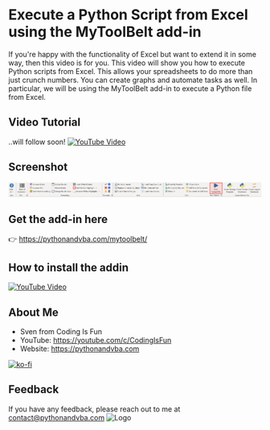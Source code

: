 
# Execute a Python Script from Excel using the MyToolBelt add-in

If you're happy with the functionality of Excel but want to extend it in some way, then this video is for you. This video will show you how to execute Python scripts from Excel. This allows your spreadsheets to do more than just crunch numbers. You can create graphs and automate tasks as well. In particular, we will be using the MyToolBelt add-in to execute a Python file from Excel.

## Video Tutorial
..will follow soon!
[![YouTube Video](https://img.youtube.com/vi/XXX/0.jpg)](https://youtu.be/XXX)

## Screenshot
![AddIn Screenshot](/demo.jpg?raw=true "AddIn Ribbon")

## Get the add-in here
👉 https://pythonandvba.com/mytoolbelt/

## How to install the addin
[![YouTube Video](https://img.youtube.com/vi/8E4se9Ah5o8/0.jpg)](https://youtu.be/8E4se9Ah5o8)

## About Me
- Sven from Coding Is Fun
- YouTube: https://youtube.com/c/CodingIsFun
- Website: https://pythonandvba.com

[![ko-fi](https://ko-fi.com/img/githubbutton_sm.svg)](https://ko-fi.com/X7X47Q0EG)

## Feedback
If you have any feedback, please reach out to me at contact@pythonandvba.com
![Logo](https://www.pythonandvba.com/banner-img)
